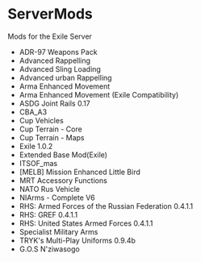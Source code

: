 # ServerMods
Mods for the Exile Server

- ADR-97 Weapons Pack
- Advanced Rappelling
- Advanced Sling Loading
- Advanced urban Rappelling
- Arma Enhanced Movement
- Arma Enhanced Movement (Exile Compatibility)
- ASDG Joint Rails 0.17
- CBA_A3
- Cup Vehicles
- Cup Terrain - Core
- Cup Terrain - Maps
- Exile 1.0.2
- Extended Base Mod(Exile)
- ITSOF_mas
- [MELB] Mission Enhanced Little Bird
- MRT Accessory Functions
- NATO Rus Vehicle
- NIArms - Complete V6
- RHS: Armed Forces of the Russian Federation 0.4.1.1
- RHS: GREF 0.4.1.1
- RHS: United States Armed Forces 0.4.1.1
- Specialist Military Arms
- TRYK's Multi-Play Uniforms 0.9.4b
- G.O.S N'ziwasogo

